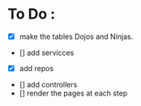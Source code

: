 # To Do :
- [x] make the tables Dojos and Ninjas. 
- []  add servicces 
- [x] add repos 
- [] add controllers 
- [] render the pages at each step 
